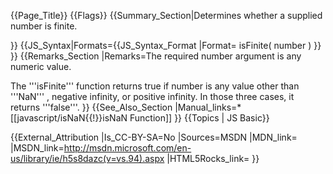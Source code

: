 {{Page_Title}}
{{Flags}}
{{Summary_Section|Determines whether a supplied number is finite.

}}
{{JS_Syntax|Formats={{JS_Syntax_Format
|Format= isFinite( number ) }}
}}
{{Remarks_Section
|Remarks=The required number argument is any numeric value.

The '''isFinite''' function returns true if number is any value other than '''NaN''' , negative infinity, or positive infinity. In those three cases, it returns '''false'''.
}}
{{See_Also_Section
|Manual_links=* [[javascript/isNaN{{!}}isNaN Function]]
}}
{{Topics | JS Basic}}

{{External_Attribution
|Is_CC-BY-SA=No
|Sources=MSDN
|MDN_link=
|MSDN_link=http://msdn.microsoft.com/en-us/library/ie/h5s8dazc(v=vs.94).aspx
|HTML5Rocks_link=
}}
